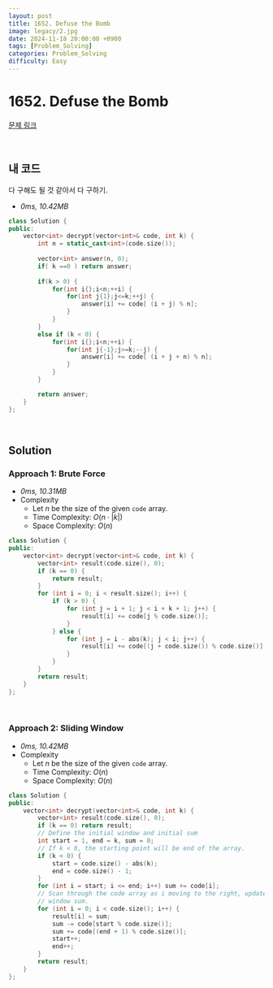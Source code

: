 ```yaml
---
layout: post
title: 1652. Defuse the Bomb
image: legacy/2.jpg
date: 2024-11-18 20:00:00 +0900
tags: [Problem_Solving]
categories: Problem_Solving
difficulty: Easy
---
```


# 1652. Defuse the Bomb
[문제 링크](https://leetcode.com/problems/defuse-the-bomb/description/?envType=daily-question&envId=2024-11-18)

<br/>

## 내 코드
다 구해도 될 것 같아서 다 구하기.

- *0ms, 10.42MB*
```cpp
class Solution {
public:
    vector<int> decrypt(vector<int>& code, int k) {
        int n = static_cast<int>(code.size());
        
        vector<int> answer(n, 0);
        if( k ==0 ) return answer;
        
        if(k > 0) {
            for(int i{};i<n;++i) {
                for(int j{1};j<=k;++j) {
                    answer[i] += code[ (i + j) % n];
                }
            }
        }
        else if (k < 0) {
            for(int i{};i<n;++i) {
                for(int j{-1};j>=k;--j) {
                    answer[i] += code[ (i + j + n) % n];
                }
            }
        }

        return answer;
    }
};
```

<br/>

## Solution

### Approach 1: Brute Force
- *0ms, 10.31MB*
- Complexity
  - Let $n$ be the size of the given `code` array.
  - Time Complexity: $O(n \cdot |k|)$
  - Space Complexity: $O(n)$

```cpp
class Solution {
public:
    vector<int> decrypt(vector<int>& code, int k) {
        vector<int> result(code.size(), 0);
        if (k == 0) {
            return result;
        }
        for (int i = 0; i < result.size(); i++) {
            if (k > 0) {
                for (int j = i + 1; j < i + k + 1; j++) {
                    result[i] += code[j % code.size()];
                }
            } else {
                for (int j = i - abs(k); j < i; j++) {
                    result[i] += code[(j + code.size()) % code.size()];
                }
            }
        }
        return result;
    }
};
```
<br/>

### Approach 2: Sliding Window
- *0ms, 10.42MB*
- Complexity
  - Let $n$ be the size of the given `code` array.
  - Time Complexity: $O(n)$
  - Space Complexity: $O(n)$

```cpp
class Solution {
public:
    vector<int> decrypt(vector<int>& code, int k) {
        vector<int> result(code.size(), 0);
        if (k == 0) return result;
        // Define the initial window and initial sum
        int start = 1, end = k, sum = 0;
        // If k < 0, the starting point will be end of the array.
        if (k < 0) {
            start = code.size() - abs(k);
            end = code.size() - 1;
        }
        for (int i = start; i <= end; i++) sum += code[i];
        // Scan through the code array as i moving to the right, update the
        // window sum.
        for (int i = 0; i < code.size(); i++) {
            result[i] = sum;
            sum -= code[start % code.size()];
            sum += code[(end + 1) % code.size()];
            start++;
            end++;
        }
        return result;
    }
};
```

<br/>

